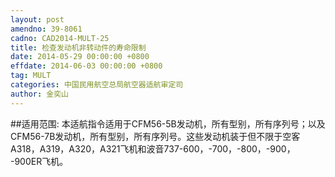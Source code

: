 ```yaml
---
layout: post
amendno: 39-8061
cadno: CAD2014-MULT-25
title: 检查发动机非转动件的寿命限制
date: 2014-05-29 00:00:00 +0800
effdate: 2014-06-03 00:00:00 +0800
tag: MULT
categories: 中国民用航空总局航空器适航审定司
author: 金奕山
---
```


##适用范围:
本适航指令适用于CFM56-5B发动机，所有型别，所有序列号；以及CFM56-7B发动机，所有型别，所有序列号。这些发动机装于但不限于空客A318，A319，A320，A321飞机和波音737-600，-700，-800，-900， -900ER飞机。


